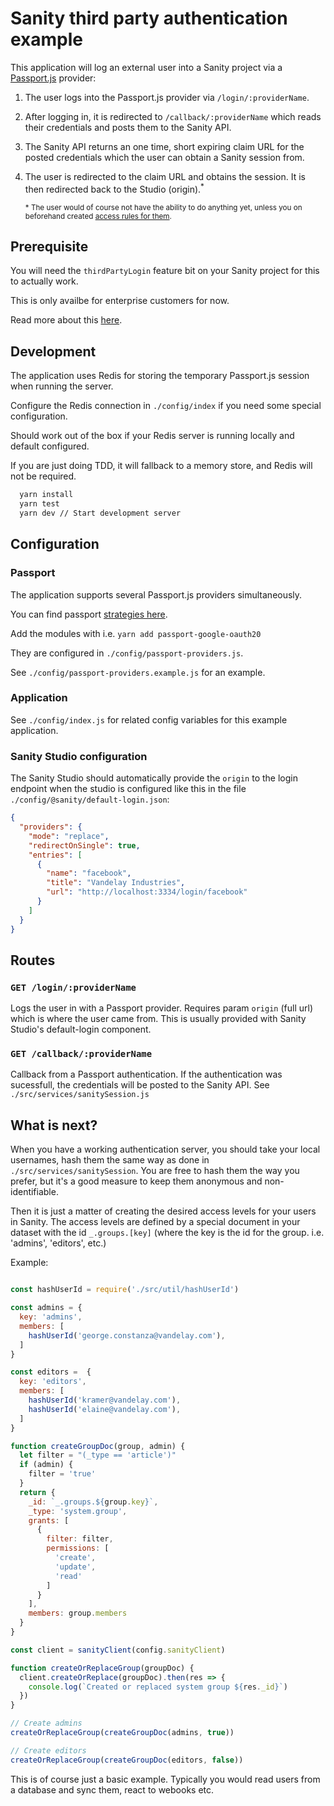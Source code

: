 # Sanity third party authentication example

This application will log an external user into a Sanity project via a [Passport.js](http://www.passportjs.org/) provider:

1) The user logs into the Passport.js provider via ``/login/:providerName``.
2) After logging in, it is redirected to ``/callback/:providerName`` which reads their credentials and posts them to the Sanity API.
3) The Sanity API returns an one time, short expiring claim URL for the posted credentials which the user can obtain a  Sanity session from.
4) The user is redirected to the claim URL and obtains the session. It is then redirected back to the Studio (origin).<sup>*</sup>

    <sup>* The user would of course not have the ability to do anything yet, unless you on beforehand created [access rules for them](#whatisnext).</sup>


## Prerequisite

You will need the ``thirdPartyLogin`` feature bit on your Sanity project for this to actually work.

This is only availbe for enterprise customers for now.

Read more about this [here](https://www.sanity.io/help/third-party-login).

## Development

The application uses Redis for storing the temporary Passport.js session when running the server.

Configure the Redis connection in ``./config/index`` if you need some special configuration.

Should work out of the box if your Redis server is running locally and default configured.

If you are just doing TDD, it will fallback to a memory store, and Redis will not be required.


```bash
  yarn install
  yarn test
  yarn dev // Start development server
```

## Configuration

### Passport

The application supports several Passport.js providers simultaneously.

You can find passport [strategies here](http://www.passportjs.org).

Add the modules with i.e. ``yarn add passport-google-oauth20``

They are configured in ``./config/passport-providers.js``.

See ``./config/passport-providers.example.js`` for an example.

### Application

See ``./config/index.js`` for related config variables for this example application.

### Sanity Studio configuration

The Sanity Studio should automatically provide the ``origin`` to the login endpoint when the studio is configured like this in the file ``./config/@sanity/default-login.json``:

```json
{
  "providers": {
    "mode": "replace",
    "redirectOnSingle": true,
    "entries": [
      {
        "name": "facebook",
        "title": "Vandelay Industries",
        "url": "http://localhost:3334/login/facebook"
      }
    ]
  }
}

```

## Routes

### ``GET /login/:providerName``

Logs the user in with a Passport provider. Requires param ``origin`` (full url) which is where the user came from. This is usually provided with Sanity Studio's default-login component.

### ``GET /callback/:providerName``

Callback from a Passport authentication. If the authentication was sucessfull, the credentials will be posted to the Sanity API. See ``./src/services/sanitySession.js``


## <a name="whatisnext">What is next?</a>

When you have a working authentication server, you should take your local usernames, hash them the same way as done in ``./src/services/sanitySession``. You are free to hash them the way you prefer, but it's a good measure to keep them anonymous and non-identifiable.

Then it is just a matter of creating the desired access levels for your users in Sanity. The access levels are defined by a special document in your dataset with the id ``_.groups.[key]`` (where the key is the id for the group. i.e. 'admins', 'editors', etc.)

Example:

```js

const hashUserId = require('./src/util/hashUserId')

const admins = {
  key: 'admins',
  members: [
    hashUserId('george.constanza@vandelay.com'),
  ]
}

const editors =  {
  key: 'editors',
  members: [
    hashUserId('kramer@vandelay.com'),
    hashUserId('elaine@vandelay.com'),
  ]
}

function createGroupDoc(group, admin) {
  let filter = "(_type == 'article')"
  if (admin) {
    filter = 'true'
  }
  return {
    _id: `_.groups.${group.key}`,
    _type: 'system.group',
    grants: [
      {
        filter: filter,
        permissions: [
          'create',
          'update',
          'read'
        ]
      }
    ],
    members: group.members
  }
}

const client = sanityClient(config.sanityClient)

function createOrReplaceGroup(groupDoc) {
  client.createOrReplace(groupDoc).then(res => {
    console.log(`Created or replaced system group ${res._id}`)
  })
}

// Create admins
createOrReplaceGroup(createGroupDoc(admins, true))

// Create editors
createOrReplaceGroup(createGroupDoc(editors, false))

```

This is of course just a basic example. Typically you would read users from a database and sync them, react to webooks etc.
